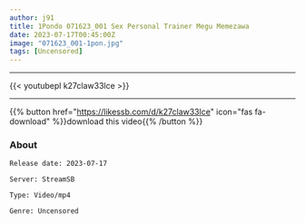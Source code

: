 ```yaml
---
author: j91
title: 1Pondo 071623_001 Sex Personal Trainer Megu Memezawa
date: 2023-07-17T00:45:00Z
image: "071623_001-1pon.jpg"
tags: [Uncensored]
---
```

___

{{< youtubepl k27claw33lce >}}
___

{{% button href="https://likessb.com/d/k27claw33lce" icon="fas fa-download" %}}download this video{{% /button %}}
### About

`Release date: 2023-07-17`

`Server: StreamSB`

`Type: Video/mp4`

`Genre:	Uncensored`